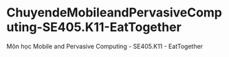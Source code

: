# ChuyendeMobileandPervasiveComputing-SE405.K11-EatTogether
Môn học Mobile and Pervasive Computing - SE405.K11 - EatTogether
